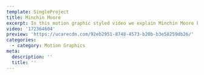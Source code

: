 ```yaml
---
template: SingleProject
title: Minchin Moore
excerpt: In this motion graphic styled video we explain Minchin Moore key message.
video: '172364604'
preview: 'https://ucarecdn.com/92eb2951-8748-4573-b20b-b3e58259db26/'
categories:
  - category: Motion Graphics
meta:
  description: ''
  title: ''
---
```

